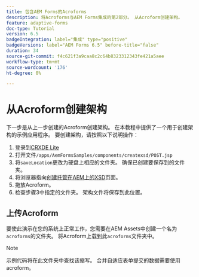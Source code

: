 ```yaml
---
title: 包含AEM Forms的Acroforms
description: 将Acroforms与AEM Forms集成的第2部分。 从Acroform创建架构。
feature: adaptive-forms
doc-type: Tutorial
version: 6.5
badgeIntegration: label="集成" type="positive"
badgeVersions: label="AEM Forms 6.5" before-title="false"
duration: 34
source-git-commit: f4c621f3a9caa8c2c64b8323312343fe421a5aee
workflow-type: tm+mt
source-wordcount: '176'
ht-degree: 0%

---
```



# 从Acroform创建架构

下一步是从上一步创建的Acroform创建架构。 在本教程中提供了一个用于创建架构的示例应用程序。 要创建架构，请按照以下说明操作：

1. 登录到[CRXDE Lite](http://localhost:4502/crx/de)
2. 打开文件`/apps/AemFormsSamples/components/createxsd/POST.jsp`
3. 将`saveLocation`更改为硬盘上相应的文件夹。 确保已创建要保存到的文件夹。
4. 将浏览器指向[创建托管在AEM上的XSD](http://localhost:4502/content/DocumentServices/CreateXsd.html)页面。
5. 拖放Acroform。
6. 检查步骤3中指定的文件夹。 架构文件将保存到此位置。

## 上传Acroform

要使此演示在您的系统上正常工作，您需要在AEM Assets中创建一个名为`acroforms`的文件夹。 将Acroform上载到此`acroforms`文件夹中。

>[!NOTE]
>
>示例代码将在此文件夹中查找该缩写。 合并自适应表单提交的数据需要使用acroform。
